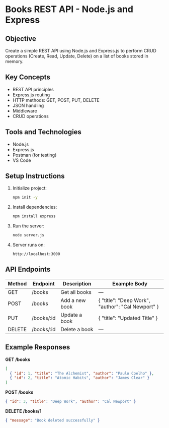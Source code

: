 # Books REST API - Node.js and Express

## Objective

Create a simple REST API using Node.js and Express.js to perform CRUD operations (Create, Read, Update, Delete) on a list of books stored in memory.

## Key Concepts

* REST API principles
* Express.js routing
* HTTP methods: GET, POST, PUT, DELETE
* JSON handling
* Middleware
* CRUD operations

## Tools and Technologies

* Node.js
* Express.js
* Postman (for testing)
* VS Code

## Setup Instructions

1. Initialize project:

   ```bash
   npm init -y
   ```

2. Install dependencies:

   ```bash
   npm install express
   ```

3. Run the server:

   ```bash
   node server.js
   ```

4. Server runs on:

   ```
   http://localhost:3000
   ```

## API Endpoints

| Method | Endpoint   | Description    | Example Body                                      |
| ------ | ---------- | -------------- | ------------------------------------------------- |
| GET    | /books     | Get all books  | —                                                 |
| POST   | /books     | Add a new book | { "title": "Deep Work", "author": "Cal Newport" } |
| PUT    | /books/:id | Update a book  | { "title": "Updated Title" }                      |
| DELETE | /books/:id | Delete a book  | —                                                 |

## Example Responses

**GET /books**

```json
[
  { "id": 1, "title": "The Alchemist", "author": "Paulo Coelho" },
  { "id": 2, "title": "Atomic Habits", "author": "James Clear" }
]
```

**POST /books**

```json
{ "id": 3, "title": "Deep Work", "author": "Cal Newport" }
```

**DELETE /books/1**

```json
{ "message": "Book deleted successfully" }
```
